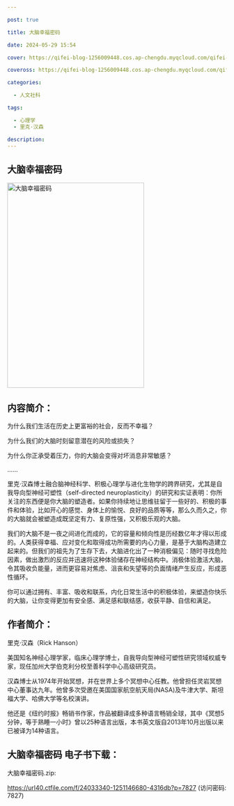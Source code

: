 ```yaml
---

post: true

title: 大脑幸福密码

date: 2024-05-29 15:54

cover: https://qifei-blog-1256009448.cos.ap-chengdu.myqcloud.com/qifei-blog/657ac73ec458853aef635adb.jpg

coveross: https://qifei-blog-1256009448.cos.ap-chengdu.myqcloud.com/qifei-blog/657ac73ec458853aef635adb.jpg

categories:

  - 人文社科

tags:

  - 心理学
  - 里克·汉森

description:
---
```


## 大脑幸福密码
<img alt="大脑幸福密码 " class="aligncenter loaded" data-was-processed="true" decoding="async" fetchpriority="high" height="471" src="https://qifei-blog-1256009448.cos.ap-chengdu.myqcloud.com/qifei-blog/657ac73ec458853aef635adb.jpg " style="cursor: zoom-in;" width="314"/>

## 内容简介：

为什么我们生活在历史上更富裕的社会，反而不幸福？

为什么我们的大脑时刻留意潜在的风险或损失？

为什么你正承受着压力，你的大脑会变得对坏消息非常敏感？

……

里克·汉森博士融合脑神经科学、积极心理学与进化生物学的跨界研究，尤其是自我导向型神经可塑性（self-directed neuroplasticity）的研究和实证表明：你所关注的东西便是你大脑的塑造者。如果你持续地让思维驻留于一些好的、积极的事件和体验，比如开心的感觉、身体上的愉悦、良好的品质等等，那么久而久之，你的大脑就会被塑造成既坚定有力、复原性强，又积极乐观的大脑。

我们的大脑不是一夜之间进化而成的，它的容量和倾向性是历经数亿年才得以形成的。人类获得幸福、应对变化和取得成功所需要的内心力量，是基于大脑构造建立起来的。但我们的祖先为了生存下去，大脑进化出了一种消极偏见：随时寻找危险因素，做出激烈的反应并迅速将这种体验储存在神经结构中。消极体验激活大脑，令其吸收负能量，进而更容易对焦虑、沮丧和失望等的负面情绪产生反应，形成恶性循环。

你可以通过拥有、丰富、吸收和联系，内化日常生活中的积极体验，来塑造你快乐的大脑，让你变得更加有安全感、满足感和联结感，收获平静、自信和满足。

## 作者简介：

里克·汉森（Rick Hanson）

美国知名神经心理学家，临床心理学博士，自我导向型神经可塑性研究领域权威专家，现任加州大学伯克利分校至善科学中心高级研究员。

汉森博士从1974年开始冥想，并在世界上多个冥想中心任教。他曾担任灵岩冥想中心董事达九年。他曾多次受邀在美国国家航空航天局(NASA)及牛津大学、斯坦福大学、哈佛大学等名校演讲。

他还是《纽约时报》畅销书作家，作品被翻译成多种语言畅销全球，其中《冥想5分钟，等于熟睡一小时》曾以25种语言出版，本书英文版自2013年10月出版以来已被译为14种语言。

## 大脑幸福密码 电子书下载：

大脑幸福密码.zip: 

https://url40.ctfile.com/f/24033340-1251146680-4316db?p=7827 (访问密码: 7827)
